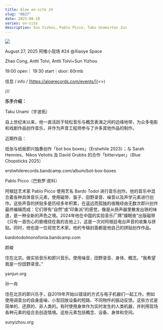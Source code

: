 ```yaml
---
title: Aloe on-site 24
slug: "0827"
date: 2025-08-18
series: on-site
description: Sun Yizhou, Pablo Picco, Taku Unami+Yan Jun
---
```

![](/images/uploads/on-site-24.png)

[](<>)[](<>)[](<>)August 27, 2025 阿喽小现场 #24 @Xiaoye Space

Zhao Cong, Antti Tolvi, Antti Tolvi+Sun Yizhou

19:00 open｜ 19:30 start｜door: 60rmb

信息 / info / [https://aloerecords.com/events/](<>)

///

**乐手介绍：**

Taku Unami（宇波拓）

自上世纪末以来，他一直活跃于轻松音乐与概念表演之间的边缘地带，为众多电影和戏剧作品创作音乐，并作为声音工程师参与了许多其他作品的制作。

近期作品：

纸张与纸板即兴独奏创作「bot box boxes」（Erstwhile 2023）；与 Sarah Hennies、Nikos Veliotis 及 David Grubbs 的合作「bitterviper」（Blue Chopsticks 2025）

erstwhilerecords.bandcamp.com/album/bot-box-boxes

Pablo Picco（巴勃罗·皮科）

阿根廷艺术家 Pablo Picco 使用艺名 Bardo Todol 进行音乐创作。他的音乐中混合着各种具体音乐元素，使用磁带、笛子、田野录音、噪音以及声学元素进行创作。这些声音的拼贴多是历经多年积累，在遥远而孤独的夜晚经由无数次即兴创作最终编辑而成：它们带有“自然”或“印象派”的感觉，像是从扬声器里散发出铁的味道，是一种全新的声色之境。2024年他在中国的实验音乐厂牌“燥眠夜”出版磁带《只有一首伤心的歌缠绕在我的吉他上》，这是一次对阿根廷电台声音的收集与拼贴。同时，他也是一位视觉艺术家，他的专辑封面都是他自己的拼贴创作作品。

bardotodolmonofonia.bandcamp.com

颜峻

住在北京。做实验音乐和即兴音乐。使用噪音、田野录音、身体、概念。“我希望我是一份田野录音。”

yanjun.org

孙一舟

住在北京的即兴乐手，自2019年开始以错误的方式与电子机器们一起工作。例如使用调音台的自身底噪、小型回放设备的短路、不同物件的振动反馈。这些方式是简单的、还原的、非人类的。有时使用身体作为实时发生的人类机器，并利用现场各种元素的组合去创造情境。这些元素包括概念、设备、身体和空间。

sunyizhou.org
